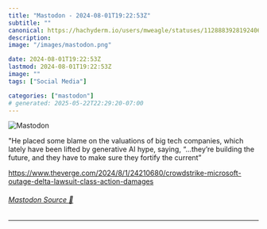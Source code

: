 ```yaml
---
title: "Mastodon - 2024-08-01T19:22:53Z"
subtitle: ""
canonical: https://hachyderm.io/users/mweagle/statuses/112888392819240680
description:
image: "/images/mastodon.png"

date: 2024-08-01T19:22:53Z
lastmod: 2024-08-01T19:22:53Z
image: ""
tags: ["Social Media"]

categories: ["mastodon"]
# generated: 2025-05-22T22:29:20-07:00
---
```

![Mastodon](/images/mastodon.png)

<p>&quot;He placed some blame on the valuations of big tech companies, which lately have been lifted by generative AI hype, saying, “...they’re building the future, and they have to make sure they fortify the current”</p><p><a href="https://www.theverge.com/2024/8/1/24210680/crowdstrike-microsoft-outage-delta-lawsuit-class-action-damages" target="_blank" rel="nofollow noopener noreferrer" translate="no"><span class="invisible">https://www.</span><span class="ellipsis">theverge.com/2024/8/1/24210680</span><span class="invisible">/crowdstrike-microsoft-outage-delta-lawsuit-class-action-damages</span></a></p>


###### [Mastodon Source 🐘](https://hachyderm.io/@mweagle/112888392819240680)

___
